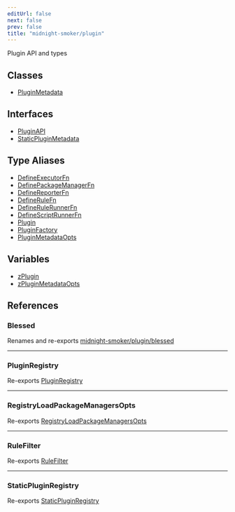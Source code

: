 ```yaml
---
editUrl: false
next: false
prev: false
title: "midnight-smoker/plugin"
---
```


Plugin API and types

## Classes

- [PluginMetadata](/api/midnight-smoker/midnight-smoker/plugin/classes/pluginmetadata/)

## Interfaces

- [PluginAPI](/api/midnight-smoker/midnight-smoker/plugin/interfaces/pluginapi/)
- [StaticPluginMetadata](/api/midnight-smoker/midnight-smoker/plugin/interfaces/staticpluginmetadata/)

## Type Aliases

- [DefineExecutorFn](/api/midnight-smoker/midnight-smoker/plugin/type-aliases/defineexecutorfn/)
- [DefinePackageManagerFn](/api/midnight-smoker/midnight-smoker/plugin/type-aliases/definepackagemanagerfn/)
- [DefineReporterFn](/api/midnight-smoker/midnight-smoker/plugin/type-aliases/definereporterfn/)
- [DefineRuleFn](/api/midnight-smoker/midnight-smoker/plugin/type-aliases/definerulefn/)
- [DefineRuleRunnerFn](/api/midnight-smoker/midnight-smoker/plugin/type-aliases/definerulerunnerfn/)
- [DefineScriptRunnerFn](/api/midnight-smoker/midnight-smoker/plugin/type-aliases/definescriptrunnerfn/)
- [Plugin](/api/midnight-smoker/midnight-smoker/plugin/type-aliases/plugin/)
- [PluginFactory](/api/midnight-smoker/midnight-smoker/plugin/type-aliases/pluginfactory/)
- [PluginMetadataOpts](/api/midnight-smoker/midnight-smoker/plugin/type-aliases/pluginmetadataopts/)

## Variables

- [zPlugin](/api/midnight-smoker/midnight-smoker/plugin/variables/zplugin/)
- [zPluginMetadataOpts](/api/midnight-smoker/midnight-smoker/plugin/variables/zpluginmetadataopts/)

## References

### Blessed

Renames and re-exports [midnight-smoker/plugin/blessed](/api/midnight-smoker/midnight-smoker/plugin/blessed/index/)

***

### PluginRegistry

Re-exports [PluginRegistry](/api/midnight-smoker/midnight-smoker/classes/pluginregistry/)

***

### RegistryLoadPackageManagersOpts

Re-exports [RegistryLoadPackageManagersOpts](/api/midnight-smoker/midnight-smoker/interfaces/registryloadpackagemanagersopts/)

***

### RuleFilter

Re-exports [RuleFilter](/api/midnight-smoker/midnight-smoker/type-aliases/rulefilter/)

***

### StaticPluginRegistry

Re-exports [StaticPluginRegistry](/api/midnight-smoker/midnight-smoker/interfaces/staticpluginregistry/)

